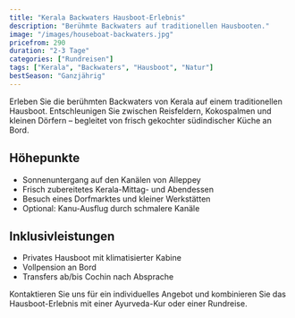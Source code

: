 ```yaml
---
title: "Kerala Backwaters Hausboot-Erlebnis"
description: "Berühmte Backwaters auf traditionellen Hausbooten."
image: "/images/houseboat-backwaters.jpg"
pricefrom: 290
duration: "2-3 Tage"
categories: ["Rundreisen"]
tags: ["Kerala", "Backwaters", "Hausboot", "Natur"]
bestSeason: "Ganzjährig"
---
```


Erleben Sie die berühmten Backwaters von Kerala auf einem traditionellen Hausboot. Entschleunigen Sie zwischen Reisfeldern, Kokospalmen und kleinen Dörfern – begleitet von frisch gekochter südindischer Küche an Bord.

## Höhepunkte

- Sonnenuntergang auf den Kanälen von Alleppey
- Frisch zubereitetes Kerala-Mittag- und Abendessen
- Besuch eines Dorfmarktes und kleiner Werkstätten
- Optional: Kanu-Ausflug durch schmalere Kanäle

## Inklusivleistungen

- Privates Hausboot mit klimatisierter Kabine
- Vollpension an Bord
- Transfers ab/bis Cochin nach Absprache

Kontaktieren Sie uns für ein individuelles Angebot und kombinieren Sie das Hausboot-Erlebnis mit einer Ayurveda-Kur oder einer Rundreise.

